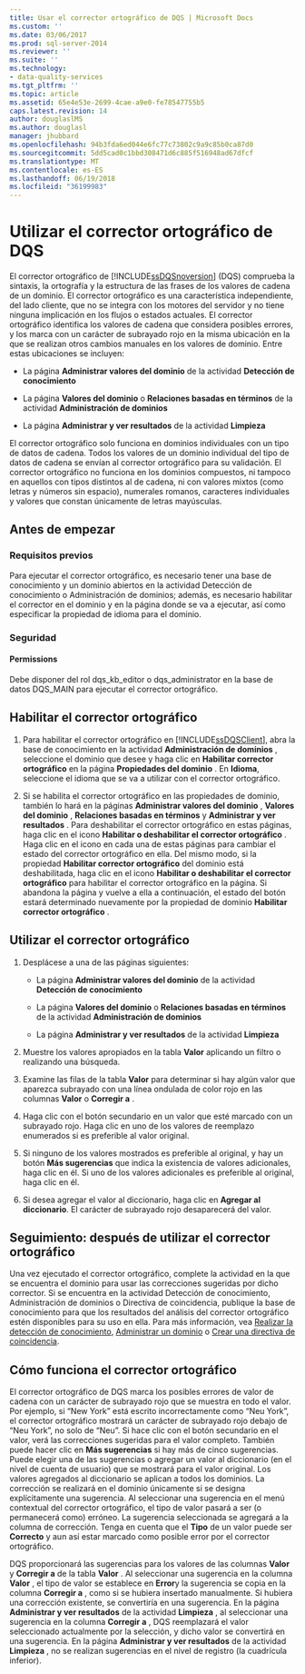 ```yaml
---
title: Usar el corrector ortográfico de DQS | Microsoft Docs
ms.custom: ''
ms.date: 03/06/2017
ms.prod: sql-server-2014
ms.reviewer: ''
ms.suite: ''
ms.technology:
- data-quality-services
ms.tgt_pltfrm: ''
ms.topic: article
ms.assetid: 65e4e53e-2699-4cae-a9e0-fe78547755b5
caps.latest.revision: 14
author: douglaslMS
ms.author: douglasl
manager: jhubbard
ms.openlocfilehash: 94b3fda6ed044e6fc77c73802c9a9c85b0ca87d0
ms.sourcegitcommit: 5dd5cad0c1bbd308471d6c885f516948ad67dfcf
ms.translationtype: MT
ms.contentlocale: es-ES
ms.lasthandoff: 06/19/2018
ms.locfileid: "36199983"
---
```

# <a name="use-the-dqs-speller"></a>Utilizar el corrector ortográfico de DQS
  El corrector ortográfico de [!INCLUDE[ssDQSnoversion](../includes/ssdqsnoversion-md.md)] (DQS) comprueba la sintaxis, la ortografía y la estructura de las frases de los valores de cadena de un dominio. El corrector ortográfico es una característica independiente, del lado cliente, que no se integra con los motores del servidor y no tiene ninguna implicación en los flujos o estados actuales. El corrector ortográfico identifica los valores de cadena que considera posibles errores, y los marca con un carácter de subrayado rojo en la misma ubicación en la que se realizan otros cambios manuales en los valores de dominio. Entre estas ubicaciones se incluyen:  
  
-   La página **Administrar valores del dominio** de la actividad **Detección de conocimiento**  
  
-   La página **Valores del dominio** o **Relaciones basadas en términos** de la actividad **Administración de dominios**  
  
-   La página **Administrar y ver resultados** de la actividad **Limpieza**  
  
 El corrector ortográfico solo funciona en dominios individuales con un tipo de datos de cadena. Todos los valores de un dominio individual del tipo de datos de cadena se envían al corrector ortográfico para su validación. El corrector ortográfico no funciona en los dominios compuestos, ni tampoco en aquellos con tipos distintos al de cadena, ni con valores mixtos (como letras y números sin espacio), numerales romanos, caracteres individuales y valores que constan únicamente de letras mayúsculas.  
  
##  <a name="BeforeYouBegin"></a> Antes de empezar  
  
###  <a name="Prerequisites"></a> Requisitos previos  
 Para ejecutar el corrector ortográfico, es necesario tener una base de conocimiento y un dominio abiertos en la actividad Detección de conocimiento o Administración de dominios; además, es necesario habilitar el corrector en el dominio y en la página donde se va a ejecutar, así como especificar la propiedad de idioma para el dominio.  
  
###  <a name="Security"></a> Seguridad  
  
####  <a name="Permissions"></a> Permissions  
 Debe disponer del rol dqs_kb_editor o dqs_administrator en la base de datos DQS_MAIN para ejecutar el corrector ortográfico.  
  
##  <a name="Enable"></a> Habilitar el corrector ortográfico  
  
1.  Para habilitar el corrector ortográfico en [!INCLUDE[ssDQSClient](../includes/ssdqsclient-md.md)], abra la base de conocimiento en la actividad **Administración de dominios** , seleccione el dominio que desee y haga clic en **Habilitar corrector ortográfico** en la página **Propiedades del dominio** . En **Idioma**, seleccione el idioma que se va a utilizar con el corrector ortográfico.  
  
2.  Si se habilita el corrector ortográfico en las propiedades de dominio, también lo hará en la páginas **Administrar valores del dominio** , **Valores del dominio** , **Relaciones basadas en términos** y **Administrar y ver resultados** . Para deshabilitar el corrector ortográfico en estas páginas, haga clic en el icono **Habilitar o deshabilitar el corrector ortográfico** . Haga clic en el icono en cada una de estas páginas para cambiar el estado del corrector ortográfico en ella. Del mismo modo, si la propiedad **Habilitar corrector ortográfico** del dominio está deshabilitada, haga clic en el icono **Habilitar o deshabilitar el corrector ortográfico** para habilitar el corrector ortográfico en la página. Si abandona la página y vuelve a ella a continuación, el estado del botón estará determinado nuevamente por la propiedad de dominio **Habilitar corrector ortográfico** .  
  
##  <a name="Use"></a> Utilizar el corrector ortográfico  
  
1.  Desplácese a una de las páginas siguientes:  
  
    -   La página **Administrar valores del dominio** de la actividad **Detección de conocimiento**  
  
    -   La página **Valores del dominio** o **Relaciones basadas en términos** de la actividad **Administración de dominios**  
  
    -   La página **Administrar y ver resultados** de la actividad **Limpieza**  
  
2.  Muestre los valores apropiados en la tabla **Valor** aplicando un filtro o realizando una búsqueda.  
  
3.  Examine las filas de la tabla **Valor** para determinar si hay algún valor que aparezca subrayado con una línea ondulada de color rojo en las columnas **Valor** o **Corregir a** .  
  
4.  Haga clic con el botón secundario en un valor que esté marcado con un subrayado rojo. Haga clic en uno de los valores de reemplazo enumerados si es preferible al valor original.  
  
5.  Si ninguno de los valores mostrados es preferible al original, y hay un botón **Más sugerencias** que indica la existencia de valores adicionales, haga clic en él. Si uno de los valores adicionales es preferible al original, haga clic en él.  
  
6.  Si desea agregar el valor al diccionario, haga clic en **Agregar al diccionario**. El carácter de subrayado rojo desaparecerá del valor.  
  
##  <a name="FollowUp"></a> Seguimiento: después de utilizar el corrector ortográfico  
 Una vez ejecutado el corrector ortográfico, complete la actividad en la que se encuentra el dominio para usar las correcciones sugeridas por dicho corrector. Si se encuentra en la actividad Detección de conocimiento, Administración de dominios o Directiva de coincidencia, publique la base de conocimiento para que los resultados del análisis del corrector ortográfico estén disponibles para su uso en ella. Para más información, vea [Realizar la detección de conocimiento](../../2014/data-quality-services/perform-knowledge-discovery.md), [Administrar un dominio](../../2014/data-quality-services/managing-a-domain.md) o [Crear una directiva de coincidencia](../../2014/data-quality-services/create-a-matching-policy.md).  
  
##  <a name="How"></a> Cómo funciona el corrector ortográfico  
 El corrector ortográfico de DQS marca los posibles errores de valor de cadena con un carácter de subrayado rojo que se muestra en todo el valor. Por ejemplo, si “New York” está escrito incorrectamente como “Neu York”, el corrector ortográfico mostrará un carácter de subrayado rojo debajo de “Neu York”, no solo de “Neu”. Si hace clic con el botón secundario en el valor, verá las correcciones sugeridas para el valor completo. También puede hacer clic en **Más sugerencias** si hay más de cinco sugerencias. Puede elegir una de las sugerencias o agregar un valor al diccionario (en el nivel de cuenta de usuario) que se mostrará para el valor original. Los valores agregados al diccionario se aplican a todos los dominios. La corrección se realizará en el dominio únicamente si se designa explícitamente una sugerencia. Al seleccionar una sugerencia en el menú contextual del corrector ortográfico, el tipo de valor pasará a ser (o permanecerá como) erróneo. La sugerencia seleccionada se agregará a la columna de corrección. Tenga en cuenta que el **Tipo** de un valor puede ser **Correcto** y aun así estar marcado como posible error por el corrector ortográfico.  
  
 DQS proporcionará las sugerencias para los valores de las columnas **Valor** y **Corregir a** de la tabla **Valor** . Al seleccionar una sugerencia en la columna **Valor** , el tipo de valor se establece en **Error**y la sugerencia se copia en la columna **Corregir a** , como si se hubiera insertado manualmente. Si hubiera una corrección existente, se convertiría en una sugerencia. En la página **Administrar y ver resultados** de la actividad **Limpieza** , al seleccionar una sugerencia en la columna **Corregir a** , DQS reemplazará el valor seleccionado actualmente por la selección, y dicho valor se convertirá en una sugerencia. En la página **Administrar y ver resultados** de la actividad **Limpieza** , no se realizan sugerencias en el nivel de registro (la cuadrícula inferior).  
  
  